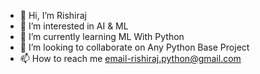 - 👋 Hi, I’m Rishiraj
- 👀 I’m interested in AI & ML
- 🌱 I’m currently learning ML With Python
- 💞️ I’m looking to collaborate on Any Python Base Project
- 📫 How to reach me email-rishiraj.python@gmail.com

<!---
wabrishi/wabrishi is a ✨ special ✨ repository because its `README.md` (this file) appears on your GitHub profile.
You can click the Preview link to take a look at your changes.
--->
